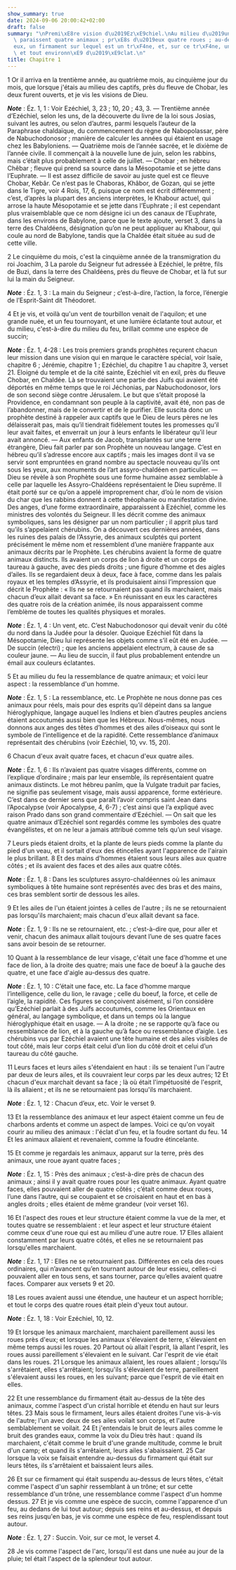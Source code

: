 ```yaml
---
show_summary: true
date: 2024-09-06 20:00:42+02:00
draft: false
summary: "\nPremi\xE8re vision d\u2019Ez\xE9chiel.\nAu milieu d\u2019un nuage enflamm\xE9\
  \ paraissent quatre animaux ; pr\xE8s d\u2019eux quatre roues ; au-dessus d\u2019\
  eux, un firmament sur lequel est un tr\xF4ne, et, sur ce tr\xF4ne, un homme assis\
  \ et tout environn\xE9 d\u2019\xE9clat.\n"
title: Chapitre 1
---
```





1 Or il arriva en la trentième année, au quatrième mois, au cinquième jour du mois, que lorsque j'étais au milieu des captifs, près du fleuve de Chobar, les deux furent ouverts, et je vis les visions de Dieu.

***Note*** :  Éz. 1, 1 : Voir Ezéchiel, 3, 23 ; 10, 20 ; 43, 3. ― Trentième année d’Ezéchiel, selon les uns, de la découverte du livre de la loi sous Josias, suivant les autres, ou selon d’autres, parmi lesquels l’auteur de la Paraphrase chaldaïque, du commencement du règne de Nabopolassar, père de Nabuchodonosor ; manière de calculer les années qui étaient en usage chez les Babyloniens. ― Quatrième mois de l’année sacrée, et le dixième de l’année civile. Il commençait à la nouvelle lune de juin, selon les rabbins, mais c’était plus probablement à celle de juillet. ― Chobar ; en hébreu Chêbar ; fleuve qui prend sa source dans la Mésopotamie et se jette dans l’Euphrate. ― Il est assez difficile de savoir au juste quel est ce fleuve Chobar, Kebâr. Ce n’est pas le Chaboras, Khâbor, de Gozan, qui se jette dans le Tigre, voir 4 Rois, 17, 6, puisque ce nom est écrit différemment ; c’est, d’après la plupart des anciens interprètes, le Khabour actuel, qui arrose la haute Mésopotamie et se jette dans l’Euphrate ; il est
cependant plus vraisemblable que ce nom désigne ici un des canaux de l’Euphrate, dans les environs de Babylone, parce que le texte ajoute, verset 3, dans la terre des Chaldéens, désignation qu’on ne peut appliquer au Khabour, qui coule au nord de Babylone, tandis que la Chaldée était située au sud de cette ville.


2 Le cinquième du mois, c'est la cinquième année de la transmigration du roi Joachim, 3 La parole du Seigneur fut adressée à Ezéchiel, le prêtre, fils de Buzi, dans la terre des Chaldéens, près du fleuve de Chobar, et là fut sur lui la main du Seigneur.

***Note*** :  Éz. 1, 3 : La main du Seigneur ; c’est-à-dire, l’action, la force, l’énergie de l’Esprit-Saint dit Théodoret.


4 Et je vis, et voilà qu'un vent de tourbillon venait de l'aquilon; et une grande nuée, et un feu tournoyant, et une lumière éclatante tout autour, et du milieu, c'est-à-dire du milieu du feu, brillait comme une espèce de succin;

***Note*** :  Éz. 1, 4-28 : Les trois premiers grands prophètes reçurent chacun leur mission dans une vision qui en marque le caractère spécial, voir Isaïe, chapitre 6 ; Jérémie, chapitre 1 ; Ezéchiel, du chapitre 1 au chapitre 3, verset 21. Eloigné du temple et de la cité sainte, Ezéchiel vit en exil, près du fleuve Chobar, en Chaldée. Là se trouvaient une partie des Juifs qui avaient été déportés en même temps que le roi Jéchonias, par Nabuchodonosor, lors de son second siège contre Jérusalem. Le but que s’était proposé la Providence, en condamnant son peuple à la captivité, avait été, non pas de l’abandonner, mais de le convertir et de le purifier. Elle suscita donc un prophète destiné à rappeler aux captifs que le Dieu de leurs pères ne les délaisserait pas, mais qu’il tiendrait fidèlement toutes les promesses qu’il leur avait faites, et enverrait un jour à leurs enfants le libérateur qu’il leur avait annoncé. ― Aux enfants de Jacob, transplantés sur une terre étrangère, Dieu fait parler par son Prophète un
nouveau langage. C’est en hébreu qu’il s’adresse encore aux captifs ; mais les images dont il va se servir sont empruntées en grand nombre au spectacle nouveau qu’ils ont sous les yeux, aux monuments de l’art assyro-chaldéen en particulier. ― Dieu se révèle à son Prophète sous une forme humaine assez semblable à celle par laquelle les Assyro-Chaldéens représentaient le Dieu suprême. Il était porté sur ce qu’on a appelé improprement char, d’où le nom de vision du char que les rabbins donnent à cette théophanie ou manifestation divine. Des anges, d’une forme extraordinaire, apparaissent à Ezéchiel, comme les ministres des volontés du Seigneur. Il les décrit comme des animaux symboliques, sans les désigner par un nom particulier ; il apprit plus tard qu’ils s’appelaient chérubins. On a découvert ces dernières années, dans les ruines des palais de l’Assyrie, des animaux sculptés qui portent précisément le même nom et ressemblent d’une manière frappante aux animaux décrits par le Prophète. Les chérubins avaient
la forme de quatre animaux distincts. Ils avaient un corps de lion à droite et un corps de taureau à gauche, avec des pieds droits ; une figure d’homme et des aigles d’ailes. Ils se regardaient deux à deux, face à face, comme dans les palais royaux et les temples d’Assyrie, et ils produisaient ainsi l’impression que décrit le Prophète : « Ils ne se retournaient pas quand ils marchaient, mais chacun d’eux allait devant sa face. » En réunissant en eux les caractères des quatre rois de la création animée, ils nous apparaissent comme l’emblème de toutes les qualités physiques et morales.

***Note*** :  Éz. 1, 4 : Un vent, etc. C’est Nabuchodonosor qui devait venir du côté du nord dans la Judée pour la désoler. Quoique Ezéchiel fût dans la Mésopotamie, Dieu lui représente les objets comme s’il eût été en Judée. ― De succin (electri) ; que les anciens appelaient electrum, à cause de sa couleur jaune. ― Au lieu de succin, il faut plus probablement entendre un émail aux couleurs éclatantes.


5 Et au milieu du feu la ressemblance de quatre animaux; et voici leur aspect : la ressemblance d'un homme.

***Note*** :  Éz. 1, 5 : La ressemblance, etc. Le Prophète ne nous donne pas ces animaux pour réels, mais pour des esprits qu’il dépeint dans sa langue hiéroglyphique, langage auquel les Indiens et bien d’autres peuples anciens étaient accoutumés aussi bien que les Hébreux. Nous-mêmes, nous donnons aux anges des têtes d’hommes et des ailes d’oiseaux qui sont le symbole de l’intelligence et de la rapidité. Cette ressemblance d’animaux représentait des chérubins (voir Ezéchiel, 10, vv. 15, 20).

6 Chacun d'eux avait quatre faces, et chacun d'eux quatre ailes.

***Note*** :  Éz. 1, 6 : Ils n’avaient pas quatre visages différents, comme on l’explique d’ordinaire ; mais par leur ensemble, ils représentaient quatre animaux distincts. Le mot hébreu panîm, que la Vulgate traduit par facies, ne signifie pas seulement visage, mais aussi apparence, forme extérieure. C’est dans ce dernier sens que paraît l’avoir compris saint Jean dans l’Apocalypse (voir Apocalypse, 4, 6-7) ; c’est ainsi que l’a expliqué avec raison Prado dans son grand commentaire d’Ezéchiel. ― On sait que les quatre animaux d’Ezéchiel sont regardés comme les symboles des quatre évangélistes, et on ne leur a jamais attribué comme tels qu’un seul visage.

7 Leurs pieds étaient droits, et la plante de leurs pieds comme la plante du pied d'un veau, et il sortait d'eux des étincelles ayant l'apparence de l'airain le plus brillant. 8 Et des mains d'hommes étaient sous leurs ailes aux quatre côtés ; et ils avaient des faces et des ailes aux quatre côtés.

***Note*** :  Éz. 1, 8 : Dans les sculptures assyro-chaldéennes où les animaux symboliques à tête humaine sont représentés avec des bras et des mains, ces bras semblent sortir de dessous les ailes.

9 Et les ailes de l'un étaient jointes à celles de l'autre ; ils ne se retournaient pas lorsqu'ils marchaient; mais chacun d'eux allait devant sa face.

***Note*** :  Éz. 1, 9 : Ils ne se retournaient, etc. ; c’est-à-dire que, pour aller et venir, chacun des animaux allait toujours devant l’une de ses quatre faces sans avoir besoin de se retourner.

10 Quant à la ressemblance de leur visage, c'était une face d'homme et une face de lion, à la droite des quatre; mais une face de boeuf à la gauche des quatre, et une face d'aigle au-dessus des quatre.

***Note*** :  Éz. 1, 10 : C’était une face, etc. La face d’homme marque l’intelligence, celle du lion, le ravage ; celle du boeuf, la force, et celle de l’aigle, la rapidité. Ces figures se conçoivent aisément, si l’on considère qu’Ezéchiel parlait à des Juifs accoutumés, comme les Orientaux en général, au langage symbolique, et dans un temps où la langue hiéroglyphique était en usage. ― A la droite ; ne se rapporte qu’à face ou ressemblance de lion, et à la gauche qu’à face ou ressemblance d’aigle. Les chérubins vus par Ezéchiel avaient une tête humaine et des ailes visibles de tout côté, mais leur corps était celui d’un lion du côté droit et celui d’un taureau du côté gauche.

11 Leurs faces et leurs ailes s'étendaient en haut : ils se tenaient l'un l'autre par deux de leurs ailes, et ils couvraient leur corps par les deux autres; 12 Et chacun d'eux marchait devant sa face ; là où était l'impétuosité de l'esprit, là ils allaient ; et ils ne se retournaient pas lorsqu'ils marchaient.

***Note*** :  Éz. 1, 12 : Chacun d’eux, etc. Voir le verset 9.

13 Et la ressemblance des animaux et leur aspect étaient comme un feu de charbons ardents et comme un aspect de lampes. Voici ce qu'on voyait courir au milieu des animaux : l'éclat d'un feu, et la foudre sortant du feu. 14 Et les animaux allaient et revenaient, comme la foudre étincelante.


15 Et comme je regardais les animaux, apparut sur la terre, près des animaux, une roue ayant quatre faces ;

***Note*** :  Éz. 1, 15 : Près des animaux ; c’est-à-dire près de chacun des animaux ; ainsi il y avait quatre roues pour les quatre animaux. Ayant quatre faces, elles pouvaient aller de quatre côtés ; c’était comme deux roues, l’une dans l’autre, qui se coupaient et se croisaient en haut et en bas à angles droits ; elles étaient de même grandeur (voir verset 16).

16 Et l'aspect des roues et leur structure étaient comme la vue de la mer, et toutes quatre se ressemblaient : et leur aspect et leur structure étaient comme ceux d'une roue qui est au milieu d'une autre roue. 17 Elles allaient constamment par leurs quatre côtés, et elles ne se retournaient pas lorsqu'elles marchaient.

***Note*** :  Éz. 1, 17 : Elles ne se retournaient pas. Différentes en cela des roues ordinaires, qui n’avancent qu’en tournant autour de leur essieu, celles-ci pouvaient aller en tous sens, et sans tourner, parce qu’elles avaient quatre faces. Comparer aux versets 9 et 20.

18 Les roues avaient aussi une étendue, une hauteur et un aspect horrible; et tout le corps des quatre roues était plein d'yeux tout autour.

***Note*** :  Éz. 1, 18 : Voir Ezéchiel, 10, 12.

19 Et lorsque les animaux marchaient, marchaient pareillement aussi les roues près d'eux; et lorsque les animaux s'élevaient de terre, s'élevaient en même temps aussi les roues. 20 Partout où allait l'esprit, là allant l'esprit, les roues aussi pareillement s'élevaient en le suivant. Car l'esprit de vie était dans les roues. 21 Lorsque les animaux allaient, les roues allaient ; lorsqu'ils s'arrêtaient, elles s'arrêtaient; lorsqu'ils s'élevaient de terre, pareillement s'élevaient aussi les roues, en les suivant; parce que l'esprit de vie était en elles.


22 Et une ressemblance du firmament était au-dessus de la tête des animaux, comme l'aspect d'un cristal horrible et étendu en haut sur leurs têtes. 23 Mais sous le firmament, leurs ailes étaient droites l'une vis-à-vis de l'autre; l'un avec deux de ses ailes voilait son corps, et l'autre semblablement se voilait. 24 Et j'entendais le bruit de leurs ailes comme le bruit des grandes eaux, comme la voix du Dieu très haut : quand ils marchaient, c'était comme le bruit d'une grande multitude, comme le bruit d'un camp; et quand ils s'arrêtaient, leurs ailes s'abaissaient. 25 Car lorsque la voix se faisait entendre au-dessus du firmament qui était sur leurs têtes, ils s'arrêtaient et baissaient leurs ailes.


26 Et sur ce firmament qui était suspendu au-dessus de leurs têtes, c'était comme l'aspect d'un saphir ressemblant à un trône; et sur cette ressemblance d'un trône, une ressemblance comme l'aspect d'un homme dessus. 27 Et je vis comme une espèce de succin, comme l'apparence d'un feu, au dedans de lui tout autour; depuis ses reins et au-dessus, et depuis ses reins jusqu'en bas, je vis comme une espèce de feu, resplendissant tout autour.

***Note*** :  Éz. 1, 27 : Succin. Voir, sur ce mot, le verset 4.

28 Je vis comme l'aspect de l'arc, lorsqu'il est dans une nuée au jour de la pluie; tel était l'aspect de la splendeur tout autour.

